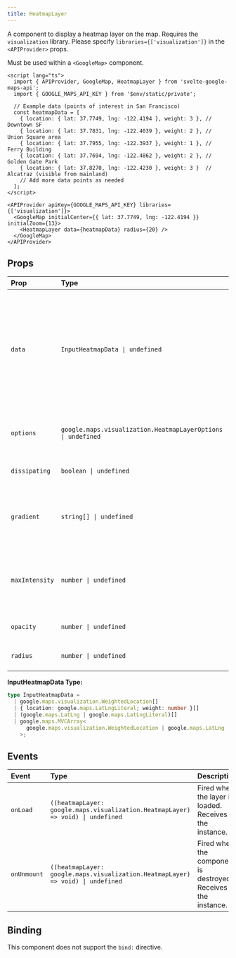 ```yaml
---
title: HeatmapLayer
---
```

A component to display a heatmap layer on the map.
Requires the `visualization` library. Please specify `libraries={['visualization']}` in the `<APIProvider>` props.

Must be used within a `<GoogleMap>` component.

```svelte
<script lang="ts">
  import { APIProvider, GoogleMap, HeatmapLayer } from 'svelte-google-maps-api';
  import { GOOGLE_MAPS_API_KEY } from '$env/static/private';

  // Example data (points of interest in San Francisco)
  const heatmapData = [
    { location: { lat: 37.7749, lng: -122.4194 }, weight: 3 }, // Downtown SF
    { location: { lat: 37.7831, lng: -122.4039 }, weight: 2 }, // Union Square area
    { location: { lat: 37.7955, lng: -122.3937 }, weight: 1 }, // Ferry Building
    { location: { lat: 37.7694, lng: -122.4862 }, weight: 2 }, // Golden Gate Park
    { location: { lat: 37.8270, lng: -122.4230 }, weight: 3 }  // Alcatraz (visible from mainland)
    // Add more data points as needed
  ];
</script>

<APIProvider apiKey={GOOGLE_MAPS_API_KEY} libraries={['visualization']}>
  <GoogleMap initialCenter={{ lat: 37.7749, lng: -122.4194 }} initialZoom={13}>
    <HeatmapLayer data={heatmapData} radius={20} />
  </GoogleMap>
</APIProvider>
```

## Props

| Prop           | Type                                                                                                                                                  | Default     | Description                                                                                                                                                                                          |
| :------------- | :---------------------------------------------------------------------------------------------------------------------------------------------------- | :---------- | :--------------------------------------------------------------------------------------------------------------------------------------------------------------------------------------------------- |
| `data`         | `InputHeatmapData \| undefined`                                                                                                                     | `undefined` | The data for the heatmap. Accepts formats: `WeightedLocation[]`, `{ location: LatLngLiteral; weight: number }[]`, `(LatLng \| LatLngLiteral)[]`, or `MVCArray`. `LatLngLiteral` is automatically converted to `LatLng`. |
| `options`      | `google.maps.visualization.HeatmapLayerOptions \| undefined`                                                                                        | `undefined` | Initialization options for the heatmap layer. Takes precedence over individual props.                                                                                                          |
| `dissipating`  | `boolean \| undefined`                                                                                                                                | `undefined` | Whether the heatmap dissipates on zoom.                                                                                                                                                            |
| `gradient`     | `string[] \| undefined`                                                                                                                               | `undefined` | The color gradient of the heatmap. An array of CSS color strings (e.g., `rgba(102, 255, 0, 0)`, `rgba(147, 255, 0, 1)`).                                                                             |
| `maxIntensity` | `number \| undefined`                                                                                                                                 | `undefined` | The maximum intensity of the heatmap. Defaults to the highest density of points at any particular pixel on the map.                                                                                |
| `opacity`      | `number \| undefined`                                                                                                                                 | `undefined` | The opacity of the heatmap (from 0 to 1).                                                                                                                                                          |
| `radius`       | `number \| undefined`                                                                                                                                 | `undefined` | The radius of influence for each data point, in pixels.                                                                                                                                            |

**InputHeatmapData Type:**

```typescript
type InputHeatmapData =
  | google.maps.visualization.WeightedLocation[]
  | { location: google.maps.LatLngLiteral; weight: number }[]
  | (google.maps.LatLng | google.maps.LatLngLiteral)[]
  | google.maps.MVCArray<
      google.maps.visualization.WeightedLocation | google.maps.LatLng | google.maps.LatLngLiteral
    >;
```

## Events

| Event       | Type                                                                      | Description                                         |
| :---------- | :------------------------------------------------------------------------ | :-------------------------------------------------- |
| `onLoad`    | `((heatmapLayer: google.maps.visualization.HeatmapLayer) => void) \| undefined` | Fired when the layer is loaded. Receives the instance. |
| `onUnmount` | `((heatmapLayer: google.maps.visualization.HeatmapLayer) => void) \| undefined` | Fired when the component is destroyed. Receives the instance. |

## Binding

This component does not support the `bind:` directive. 